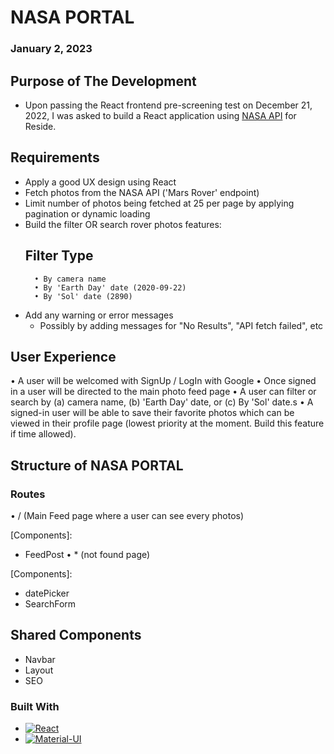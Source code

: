# NASA PORTAL

### January 2, 2023

## Purpose of The Development

- Upon passing the React frontend pre-screening test on December 21, 2022, I was asked to build a React application using [NASA API](https://api.nasa.gov/) for Reside.

## Requirements

- Apply a good UX design using React
- Fetch photos from the NASA API ('Mars Rover' endpoint)
- Limit number of photos being fetched at 25 per page by applying pagination or dynamic loading
- Build the filter OR search rover photos features:
  ## Filter Type
        • By camera name
        • By 'Earth Day' date (2020-09-22)
        • By 'Sol' date (2890)
- Add any warning or error messages
  - Possibly by adding messages for "No Results", "API fetch failed", etc

## User Experience

• A user will be welcomed with SignUp / LogIn with Google
• Once signed in a user will be directed to the main photo feed page
• A user can filter or search by (a) camera name, (b) 'Earth Day' date, or (c) By 'Sol' date.s
• A signed-in user will be able to save their favorite photos which can be viewed in their profile page (lowest priority at the moment. Build this feature if time allowed).

## Structure of NASA PORTAL

### Routes

• / (Main Feed page where a user can see every photos)

[Components]:

- FeedPost
  • \* (not found page)

[Components]:

- datePicker
- SearchForm

## Shared Components

- Navbar
- Layout
- SEO

### Built With

- [![React][react.js]][react-url]
- [![Material-UI][material-ui]][material-ui-url]

<!-- MARKDOWN LINKS & IMAGES -->

[react.js]: https://img.shields.io/badge/React-20232A?style=for-the-badge&logo=react&logoColor=61DAFB
[react-url]: https://reactjs.org/
[material-ui]: https://img.shields.io/badge/Material%20UI-007FFF?style=for-the-badge&logo=mui&logoColor=white
[material-ui-url]: https://mui.com/material-ui/getting-started/overview/
